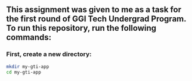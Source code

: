 ## This assignment was given to me as a task for the first round of GGI Tech Undergrad Program. To run this repository, run the following commands:
### First, create a new directory: 
```bash
mkdir my-gti-app
cd my-gti-app
```
